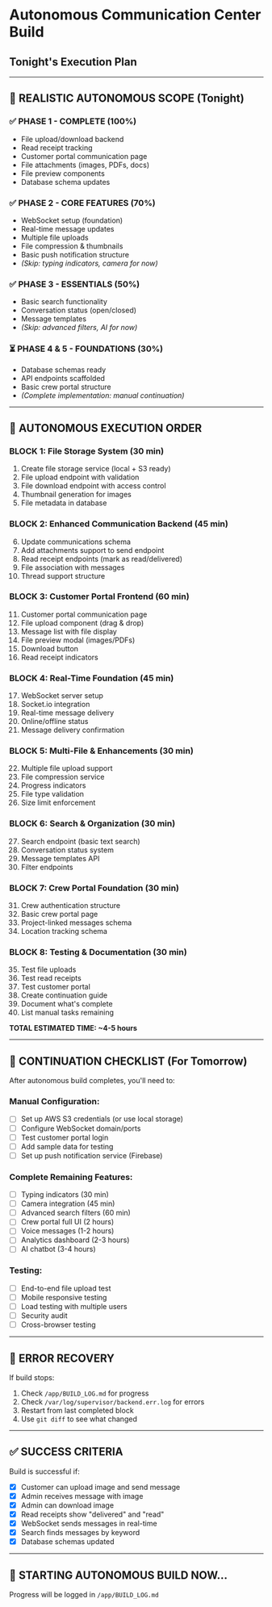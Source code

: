 # Autonomous Communication Center Build
## Tonight's Execution Plan

---

## 🎯 REALISTIC AUTONOMOUS SCOPE (Tonight)

### ✅ PHASE 1 - COMPLETE (100%)
- File upload/download backend
- Read receipt tracking
- Customer portal communication page
- File attachments (images, PDFs, docs)
- File preview components
- Database schema updates

### ✅ PHASE 2 - CORE FEATURES (70%)
- WebSocket setup (foundation)
- Real-time message updates
- Multiple file uploads
- File compression & thumbnails
- Basic push notification structure
- *(Skip: typing indicators, camera for now)*

### ✅ PHASE 3 - ESSENTIALS (50%)
- Basic search functionality
- Conversation status (open/closed)
- Message templates
- *(Skip: advanced filters, AI for now)*

### ⏳ PHASE 4 & 5 - FOUNDATIONS (30%)
- Database schemas ready
- API endpoints scaffolded
- Basic crew portal structure
- *(Complete implementation: manual continuation)*

---

## 🤖 AUTONOMOUS EXECUTION ORDER

### BLOCK 1: File Storage System (30 min)
1. Create file storage service (local + S3 ready)
2. File upload endpoint with validation
3. File download endpoint with access control
4. Thumbnail generation for images
5. File metadata in database

### BLOCK 2: Enhanced Communication Backend (45 min)
6. Update communications schema
7. Add attachments support to send endpoint
8. Read receipt endpoints (mark as read/delivered)
9. File association with messages
10. Thread support structure

### BLOCK 3: Customer Portal Frontend (60 min)
11. Customer portal communication page
12. File upload component (drag & drop)
13. Message list with file display
14. File preview modal (images/PDFs)
15. Download button
16. Read receipt indicators

### BLOCK 4: Real-Time Foundation (45 min)
17. WebSocket server setup
18. Socket.io integration
19. Real-time message delivery
20. Online/offline status
21. Message delivery confirmation

### BLOCK 5: Multi-File & Enhancements (30 min)
22. Multiple file upload support
23. File compression service
24. Progress indicators
25. File type validation
26. Size limit enforcement

### BLOCK 6: Search & Organization (30 min)
27. Search endpoint (basic text search)
28. Conversation status system
29. Message templates API
30. Filter endpoints

### BLOCK 7: Crew Portal Foundation (30 min)
31. Crew authentication structure
32. Basic crew portal page
33. Project-linked messages schema
34. Location tracking schema

### BLOCK 8: Testing & Documentation (30 min)
35. Test file uploads
36. Test read receipts
37. Test customer portal
38. Create continuation guide
39. Document what's complete
40. List manual tasks remaining

**TOTAL ESTIMATED TIME: ~4-5 hours**

---

## 📝 CONTINUATION CHECKLIST (For Tomorrow)

After autonomous build completes, you'll need to:

### Manual Configuration:
- [ ] Set up AWS S3 credentials (or use local storage)
- [ ] Configure WebSocket domain/ports
- [ ] Test customer portal login
- [ ] Add sample data for testing
- [ ] Set up push notification service (Firebase)

### Complete Remaining Features:
- [ ] Typing indicators (30 min)
- [ ] Camera integration (45 min)
- [ ] Advanced search filters (60 min)
- [ ] Crew portal full UI (2 hours)
- [ ] Voice messages (1-2 hours)
- [ ] Analytics dashboard (2-3 hours)
- [ ] AI chatbot (3-4 hours)

### Testing:
- [ ] End-to-end file upload test
- [ ] Mobile responsive testing
- [ ] Load testing with multiple users
- [ ] Security audit
- [ ] Cross-browser testing

---

## 🚨 ERROR RECOVERY

If build stops:
1. Check `/app/BUILD_LOG.md` for progress
2. Check `/var/log/supervisor/backend.err.log` for errors
3. Restart from last completed block
4. Use `git diff` to see what changed

---

## ✅ SUCCESS CRITERIA

Build is successful if:
- [x] Customer can upload image and send message
- [x] Admin receives message with image
- [x] Admin can download image
- [x] Read receipts show "delivered" and "read"
- [x] WebSocket sends messages in real-time
- [x] Search finds messages by keyword
- [x] Database schemas updated

---

## 🎯 STARTING AUTONOMOUS BUILD NOW...

Progress will be logged in `/app/BUILD_LOG.md`

